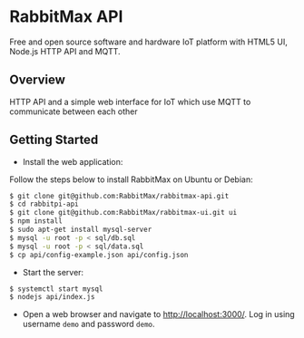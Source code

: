 # RabbitMax API

Free and open source software and hardware IoT platform with HTML5 UI, Node.js HTTP API and MQTT.

## Overview

HTTP API and a simple web interface for IoT which use MQTT to communicate between each other

## Getting Started

* Install the web application:

Follow the steps below to install RabbitMax on Ubuntu or Debian:

```bash
$ git clone git@github.com:RabbitMax/rabbitmax-api.git
$ cd rabbitpi-api
$ git clone git@github.com:RabbitMax/rabbitmax-ui.git ui
$ npm install
$ sudo apt-get install mysql-server
$ mysql -u root -p < sql/db.sql
$ mysql -u root -p < sql/data.sql
$ cp api/config-example.json api/config.json
```

* Start the server:

```bash
$ systemctl start mysql
$ nodejs api/index.js
```

* Open a web browser and navigate to [http://localhost:3000/](http://127.0.0.1:3000/).  Log in using username `demo` and password `demo`.
